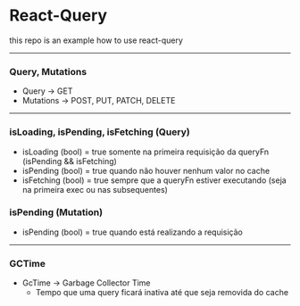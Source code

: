 # React-Query

this repo is an example how to use react-query

---

<h3> Query, Mutations </h3>

- Query -> GET <br>
- Mutations -> POST, PUT, PATCH, DELETE

---

<h3> isLoading, isPending, isFetching  (Query)</h3>

- isLoading (bool) = true somente na primeira requisição da queryFn (isPending && isFetching)
- isPending (bool) = true quando não houver nenhum valor no cache
- isFetching (bool) = true sempre que a queryFn estiver executando (seja na primeira exec ou nas subsequentes)

<h3> isPending (Mutation)</h3>

- isPending (bool) = true quando está realizando a requisição

---

<h3> GCTime </h3>

- GcTime -> Garbage Collector Time
  - Tempo que uma query ficará inativa até que seja removida do cache
